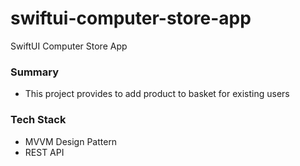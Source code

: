 # swiftui-computer-store-app

SwiftUI Computer Store App

### Summary

- This project provides to add product to basket for existing users

### Tech Stack

- MVVM Design Pattern
- REST API
